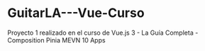 # GuitarLA---Vue-Curso
Proyecto 1 realizado en el curso de Vue.js 3 - La Guía Completa - Composition Pinia MEVN 10 Apps
